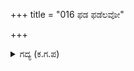 +++
title = "016 ಫಡ ಫಡೆಲವೋ"

+++

<details><summary>ಗದ್ಯ (ಕ.ಗ.ಪ) </summary>

16. "ಭಲೆ, ಭಲೆ, ಎಲವೋ ಭೀಮ, ಅಲ್ಪರೊಡನೆ ಹೋಲಿಸಿ ನನ್ನನ್ನು ಲೆಕ್ಕಿಸದೆ ಉತ್ಸಾಹದಿಂದ ಮುನ್ನುಗ್ಗುತ್ತಿರುವೆಯಲ್ಲಾ ! ತಪ್ಪೇನು? ಒಳ್ಳೆಯದು. ಕಾಳಗಕ್ಕೆ  ಸಿದ್ಧನಾಗು. ವಿನಯದಿಂದ ನಡೆದರೆ ಶರೀರವನ್ನೇ ಒಪ್ಪಿಸುವೆ ಪ್ರತಿಭಟಿಸಿದರೆ ಕೊಲ್ಲುವೆನು. ಈ ದ್ರೋಣನು ಶತ್ರುಸಮೂಹಕ್ಕೆ ಶಿವನೆಂಬುದನ್ನು ತಿಳಿಯಯ್ಯಾ !" ಎನ್ನುತ್ತಾ ವಾಯುಪುತ್ರನಾದ ಭೀಮನ ಮೇಲೆ ಅಸ್ತ್ರ ಪ್ರಯೋಗಿಸಿದನು.
</details>
